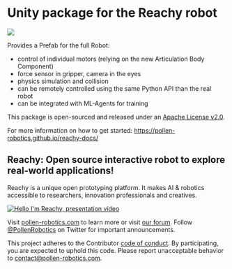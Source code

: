 # Unity package for the Reachy robot

![](https://pollen-robotics.github.io/reachy-docs/img/simu/flippingTable.gif)

Provides a Prefab for the full Robot:

* control of individual motors (relying on the new Articulation Body Component)
* force sensor in gripper, camera in the eyes
* physics simulation and collision
* can be remotely controlled using the same Python API than the real robot
* can be integrated with ML-Agents for training

This package is open-sourced and released under an [Apache License v2.0](./LICENSE).

For more information on how to get started: https://pollen-robotics.github.io/reachy-docs/

## Reachy: Open source interactive robot to explore real-world applications!

Reachy is a unique open prototyping platform. It makes AI & robotics accessible to researchers, innovation professionals and creatives. 

[![Hello I'm Reachy, presentation video](https://img.youtube.com/vi/iSL39WFxCLE/0.jpg)](https://www.youtube.com/watch?v=iSL39WFxCLE)

Visit [pollen-robotics.com](https://pollen-robotics.com) to learn more or visit [our forum](https://forum.pollen-robotics.com).
Follow [@PollenRobotics](https://twitter.com/pollenrobotics) on Twitter for important announcements.

This project adheres to the Contributor [code of conduct](CODE_OF_CONDUCT.md). By participating, you are expected to uphold this code. Please report unacceptable behavior to [contact@pollen-robotics.com](mailto:contact@pollen-robotics.com).
